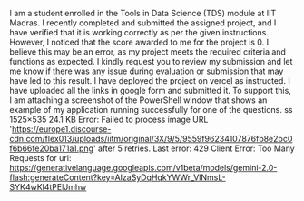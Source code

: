 I am a student enrolled in the Tools in Data Science (TDS) module at IIT Madras. I recently completed and submitted the assigned project, and I have verified that it is working correctly as per the given instructions. However, I noticed that the score awarded to me for the project is 0. I believe this may be an error, as my project meets the required criteria and functions as expected. I kindly request you to review my submission and let me know if there was any issue during evaluation or submission that may have led to this result. I have deployed the project on vercel as instructed. I have uploaded all the links in google form and submitted it. To support this, I am attaching a screenshot of the PowerShell window that shows an example of my application running successfully for one of the questions. ss 1525×535 24.1 KB
Error: Failed to process image URL 'https://europe1.discourse-cdn.com/flex013/uploads/iitm/original/3X/9/5/9559f96234107876fb8e2bc0f6b66fe20ba171a1.png' after 5 retries. Last error: 429 Client Error: Too Many Requests for url: https://generativelanguage.googleapis.com/v1beta/models/gemini-2.0-flash:generateContent?key=AIzaSyDqHqkYWWr_VlNmsL-SYK4wKl4tPElJmhw
